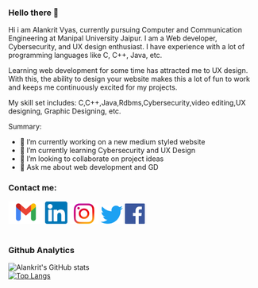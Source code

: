 ### Hello there 👋

Hi i am Alankrit Vyas, currently pursuing Computer and Communication Engineering at Manipal University Jaipur. I am a Web developer, Cybersecurity, and UX design enthusiast. I have experience with a lot of programming languages like C, C++, Java, etc.

Learning web development for some time has attracted me to UX design. With this, the ability to design your website makes this a lot of fun to work and keeps me continuously excited for my projects.

My skill set includes: C,C++,Java,Rdbms,Cybersecurity,video editing,UX designing, Graphic Designing, etc.
<!--
**alankritvyas21/alankritvyas21** is a ✨ _special_ ✨ repository because its `README.md` (this file) appears on your GitHub profile.
-->
Summary:

- 🔭 I’m currently working on a new medium styled website
- 🌱 I’m currently learning Cybersecurity and UX Design
- 👯 I’m looking to collaborate on project ideas
- 💬 Ask me about web development and GD

### Contact me:
<a href="mailto:av3h.vyas@gmail.com"><img src="Gmail-logo 1.png" ></a>
<a href="https://www.linkedin.com/in/alankrit-vyas-667063190/"><img src="174857 1.png" ></a>
<a href="https://www.instagram.com/i_alanvyas/"><img src="unnamed 1 1.png" ></a>
<a href="https://twitter.com/AlankritVyas"><img src="twit 1.png" ></a>
<a href="https://www.facebook.com/profile.php?id=100007428494855"><img src="d2e5359f8402cb8d3d7b22c463f9013b 1.png" ></a>
<br>
<br>
### Github Analytics
![Alankrit's GitHub stats](https://github-readme-stats.vercel.app/api?username=alankritvyas21&show_icons=true&theme=dark)
<br>
[![Top Langs](https://github-readme-stats.vercel.app/api/top-langs/?username=alankritvyas21&layout=compact&show_icons=true&theme=dark)](https://github.com/alankritvyas21/github-readme-stats)




